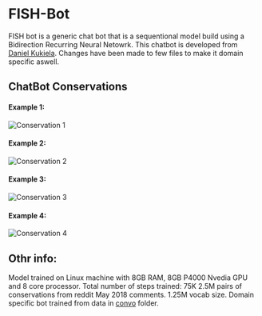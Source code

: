 # FISH-Bot

FISH bot is a generic chat bot that is a sequentional model build using a Bidirection Recurring Neural Netowrk. This chatbot is developed from [Daniel Kukiela](https://github.com/daniel-kukiela/nmt-chatbot). Changes have been made to few files to make it domain specific aswell. 

## ChatBot Conservations

#### Example 1:
![Conservation 1](https://github.com/tarunkolla/FISHBot/blob/master/res/convo1.png)
#### Example 2:
![Conservation 2](https://github.com/tarunkolla/FISHBot/blob/master/res/convo2.png)
#### Example 3:
![Conservation 3](https://github.com/tarunkolla/FISHBot/blob/master/res/convo3.png)
#### Example 4:
![Conservation 4](https://github.com/tarunkolla/FISHBot/blob/master/res/convo4.png)

## Othr info:

Model trained on Linux machine with 8GB RAM, 8GB P4000 Nvedia GPU and 8 core processor.
Total number of steps trained: 75K
2.5M pairs of conservations from reddit May 2018 comments.
1.25M vocab size.
Domain specific bot trained from data in [convo](https://github.com/tarunkolla/FISHBot/tree/master/nmt-chatbot/convo) folder.
